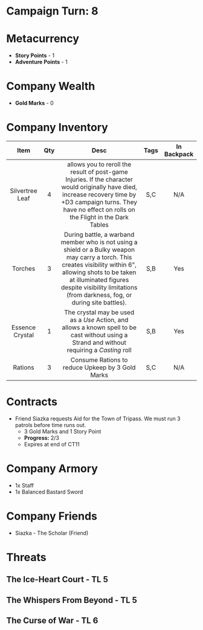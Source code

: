 # Campaign Turn: 8
# Metacurrency
- **Story Points** - 1
- **Adventure Points** - 1
# Company Wealth
- **Gold Marks** - 0
# Company Inventory

|      Item       | Qty |                                                                                                                               Desc                                                                                                                               | Tags | In Backpack |
|:---------------:|:---:|:----------------------------------------------------------------------------------------------------------------------------------------------------------------------------------------------------------------------------------------------------------------:|:----:|:-----------:|
| Silvertree Leaf |  4  |                         allows you to reroll the result of post-game Injuries. If the character would originally have died, increase recovery time by +D3 campaign turns.  They have no effect on rolls on the Flight in the Dark Tables                         | S,C  |     N/A     |
|     Torches     |  3  | During battle, a warband member who is not using a shield or a Bulky weapon may carry a torch. This creates visibility within 6", allowing shots to be taken at illuminated figures despite visibility limitations (from darkness, fog, or during site battles). | S,B  |     Yes     |
| Essence Crystal |  1  |                                                           The crystal may be used as a *Use* Action, and allows a known spell to be cast without using a Strand and without requiring a *Casting* roll                                                           | S,B  |     Yes     |
|     Rations     |  3  |                                                                                                         Consume Rations to reduce Upkeep by 3 Gold Marks                                                                                                         | S,C  |     N/A     |

# Contracts
- Friend Siazka requests Aid for the Town of Tripass.  We must run 3 patrols before time runs out.
	- 3 Gold Marks and 1 Story Point
	- **Progress:** 2/3
	- Expires at end of CT11
# Company Armory
- 1x Staff
- 1x Balanced Bastard Sword
# Company Friends
- Siazka - The Scholar (Friend)
# Threats
## The Ice-Heart Court - TL 5
## The Whispers From Beyond - TL 5
## The Curse of War - TL 6